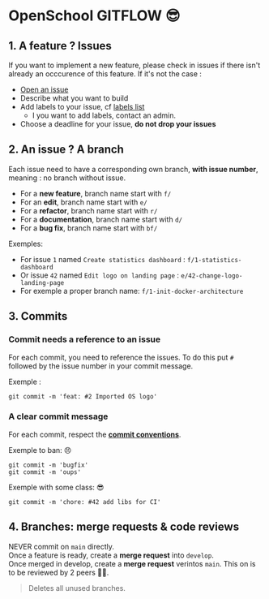 # OpenSchool GITFLOW :sunglasses:

## 1. A feature ? Issues

If you want to implement a new feature, please check in issues if there isn't already an occcurence of this feature.
If it's not the case :

- [Open an issue](https://github.com/openschool-dao/v1-core/issues/new)
- Describe what you want to build
- Add labels to your issue, cf [labels list](https://github.com/openschool-dao/v1-core/labels)
  - I you want to add labels, contact an admin.
- Choose a deadline for your issue, **do not drop your issues**

## 2. An issue ? A branch

Each issue need to have a corresponding own branch, **with issue number**, meaning : no branch without issue.

- For a **new feature**, branch name start with `f/`
- For an **edit**, branch name start with `e/`
- For a **refactor**, branch name start with `r/`
- For a **documentation**, branch name start with `d/`
- For a **bug fix**, branch name start with `bf/`

Exemples:

- For issue `1` named `Create statistics dashboard` : `f/1-statistics-dashboard`
- Or issue `42` named `Edit logo on landing page` : `e/42-change-logo-landing-page`
- For exemple a proper branch name: `f/1-init-docker-architecture`

## 3. Commits

### Commit needs a reference to an issue

For each commit, you need to reference the issues.
To do this put `#` followed by the issue number in your commit message.

Exemple :

```
git commit -m 'feat: #2 Imported OS logo'
```

### A clear commit message

For each commit, respect the **[commit conventions](https://www.conventionalcommits.org/en/v1.0.0/)**.

Exemple to ban: :angry:

```
git commit -m 'bugfix'
git commit -m 'oups'
```

Exemple with some class: :sunglasses:

```
git commit -m 'chore: #42 add libs for CI'
```

## 4. Branches: merge requests & code reviews

NEVER commit on `main` directly.  
Once a feature is ready, create a **merge request** into `develop`.  
Once merged in develop, create a **merge request** verintos `main`.
This on is to be reviewed by 2 peers :angel::angel:.

> Deletes all unused branches.
